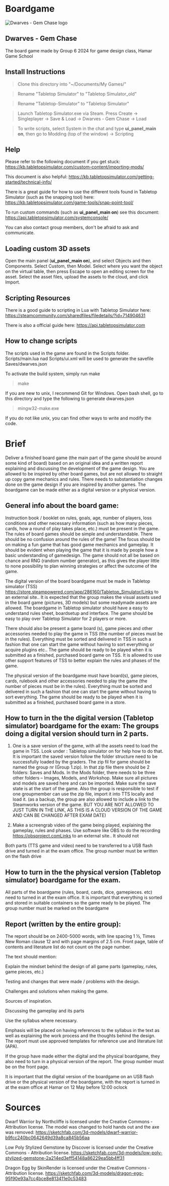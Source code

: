 # Boardgame

![Dwarves - Gem Chase logo](Art/logo.png)

## Dwarves - Gem Chase

The board game made by Group 6 2024 for game design class, Hamar Game School

## Install Instructions

> Clone this directory into "~/Documents/My Games/"

> Rename "Tabletop Simulator" to "Tabletop Simulator_old"

> Rename "Tabletop-Simulator" to "Tabletop Simulator"

> Launch Tabletop Simulator.exe via Steam. Press Create -> Singleplayer -> Save & Load -> Dwarves - Gem Chase -> Load

> To write scripts, select System in the chat and type **ui_panel_main on**, then go to Modding (top of the window) -> Scripting

## Help

Please refer to the following document if you get stuck: https://kb.tabletopsimulator.com/custom-content/importing-mods/

This document is also helpful: https://kb.tabletopsimulator.com/getting-started/technical-info/

There is a great guide for how to use the different tools found in Tabletop Simulator (such as the snapping tool) here: https://kb.tabletopsimulator.com/game-tools/snap-point-tool/

To run custom commands (such as **ui_panel_main on**) see this document: https://api.tabletopsimulator.com/systemconsole/ 

You can also contact group members, don't be afraid to ask and communicate.

## Loading custom 3D assets

Open the main panel (**ui_panel_main on**), and select Objects and then Components. Select Custom, then Model. Select where you want the object on the virtual table, then press Escape to open an editing screen for the asset. Select the asset files, upload the assets to the cloud, and click Import.

## Scripting Resources

There is a good guide to scripting in Lua with Tabletop Simulator here: https://steamcommunity.com/sharedfiles/filedetails/?id=714904631

There is also a official guide here: https://api.tabletopsimulator.com

## How to change scripts

The scripts used in the game are found in the Scripts folder. Scripts/main.lua nad Scripts/ui.xml will be used to generate the savefile Saves/dwarves.json

To activate the build system, simply run make

> make

If you are new to unix, I recommend Git for Windows. Open bash shell, go to this directory and type the following to generate dwarves.json

> mingw32-make.exe

If you do not like unix, you can find other ways to write and modify the code.

# Brief

Deliver a finished board game (the main part of the game should be around some kind of board) based on an original idea and a written report explaining and discussing the development of the game design. You are allowed to be inspired by other board games, but are not allowed to straight up copy game mechanics and rules. There needs to substantiation changes done on the game design if you are inspired by another games. The boardgame can be made either as a digital version or a physical version. 

## General info about the board game:

Instruction book / booklet on rules, goals, age, number of players, loss conditions and other necessary information (such as how many pieces, cards, how a round of play takes place, etc.) must be present in the game. The rules of board games should be simple and understandable. There should be no confusion around the rules of the game!  The focus should be on making a fun game that has good game mechanics and gameplay. It should be evident when playing the game that it is made by people how a basic understanding of gamedesign. The game should not all be based on chance and RNG (random number generator), as this gives the player little to none possibility to plan winning strategies or affect the outcome of the game. 

The digital version of the board boardgame must be made in Tabletop simulator (TSS) https://store.steampowered.com/app/286160/Tabletop_Simulator/Links to an external site.. It is expected that the group makes the visual assets used in the board game (pictures, 3D models) but some readymade assets are allowed. The boardgame in Tabletop simulator should have a easy to understand rules sheet, boardsetup and interface. The game should be easy to play over Tabletop Simulator for 2 players or more.   

There should also be present a game board (s), game pieces and other accessories needed to play the game in TSS (the number of pieces must be in the rules). Everything must be sorted and delivered in TSS in such a fashion that one can start the game without having to sort everything or acquire plugins etc.. The game should be ready to be played when it is submitted as a finished, purchased board game on TSS. It is allowed to use other support features of TSS to better explain the rules and phases of the game.

The physical version of the boardgame must have board(s), game pieces, cards, rulebook and other accessories needed to play the game (the number of pieces must be in the rules). Everything must be sorted and delivered  in such a fashion that one can start the game without having to sort everything. The game should be ready to be played when it is submitted as a finished, purchased board game in a store. 

## How to turn in the the digital version (Tabletop simulator) boardgame for the exam: The groups doing a digital version should turn in 2 parts.

1. One is a save version of the game, with all the assets need to load the game in TSS. Look under : Tabletop simulator on for help how to do that. It is important the saved version follow the folder structure need to be successfully loaded by the graders. The zip fil for game should be named the group nr (Group 1.zip). In that zip file there should be 2 folders: Saves and Mods. In  the Mods folder, there needs to be three other folders – Images, Models, and Workshop. Make sure all pictures and models are saved here and can be imported. Make sure the save state is at the start of the game. Also the group is responsible to test if one groupmember can use the zip file, import it into TTS locally and load it. (as a backup, the group are also allowed to include a link to the Steamworks version of the game. BUT YOU ARE NOT ALLOWED TO JUST TURN IN THE LINK, AS THIS IS A CLOUD VERSION OF THE GAME AND CAN BE CHANGED AFTER EXAM DATE) 

2. Make a screengrab video of the game being played, explaining the gameplay, rules and phases. Use software like OBS to do the recording https://obsproject.comLinks to an external site.. It should not  

Both parts (TTS game and video) need to be transferred to a USB flash drive and turned in at the exam office. The group number must be written on the flash drive

## How to turn in the the physical version (Tabletop simulator) boardgame for the exam.

All parts of the boardgame (rules, board, cards, dice, gamepieces. etc) need to turned in at the exam office. It is important that everything is sorted and stored in suitable containers so the game ready to be played. The group number must be marked on the boardgame

## Report (written by the entire group):

The report should be on 2400-5000 words, with line spacing 1 ½, Times New Roman clause 12 and with page margins of 2.5 cm. Front page, table of contents and literature list do not count on the page number.


The text should mention:

Explain the mindset behind the design of all game parts (gameplay, rules, game pieces, etc.)

Testing and changes that were made / problems with the design.

Challenges and solutions when making the game.

Sources of inspiration.

Discussing the gameplay and its parts

Use the syllabus where necessary.

Emphasis will be placed on having references to the syllabus in the text as well as explaining the work process and the thoughts behind the design. The report must use approved templates for reference use and literature list (APA).

If the group have made either the digital and the physical boardgame, they also need to turn in a physical version of the report. The group number must be on the front page. 

It is important that the digital version of the boardgame on an USB flash drive or the physical version of the boardgame, with the report is turned in at the exam office at Hamar on 12 May before 12:00 oclock 



# Sources

Dwarf Warrior
by Northcliffe is licensed under the Creative Commons - Attribution license. The model was changed to hold hands out and the axe was removed: https://sketchfab.com/3d-models/dwarf-warrior-b9fcc240bc0642649d39a8ca845b56aa

Low Poly Stylized Gemstone
by Discover is licensed under the Creative Commons - Attribution license. https://sketchfab.com/3d-models/low-poly-stylized-gemstone-2a214ed3eff54148a86229ea5bb4ff31

Dragon Egg
by SkinRender is licensed under the Creative Commons - Attribution license. https://sketchfab.com/3d-models/dragon-egg-95f90e93a7cc4bce8e813411e0c53483
